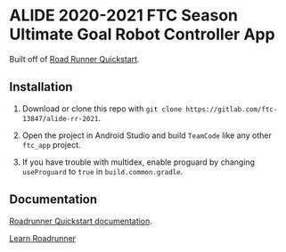 # ALIDE 2020-2021 FTC Season Ultimate Goal Robot Controller App

Built off of [Road Runner Quickstart](https://github.com/acmerobotics/road-runner-quickstart).

## Installation

1. Download or clone this repo with `git clone https://gitlab.com/ftc-13847/alide-rr-2021`.

1. Open the project in Android Studio and build `TeamCode` like any other `ftc_app` project.

1. If you have trouble with multidex, enable proguard by changing `useProguard` to `true` in `build.common.gradle`.

## Documentation

[Roadrunner Quickstart documentation](https://acme-robotics.gitbook.io/road-runner/quickstart/introduction).

[Learn Roadrunner](https://www.learnroadrunner.com/)
